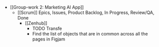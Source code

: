 - [[Group-work 2: Marketing AI App]]
	- [[Scrum]] Epics, Issues, Product Backlog, In Progress, Review/QA, Done
		- [[Zenhub]]
			- TODO Transfe
			- Find the list of objects that are in common across all the pages in Figjam